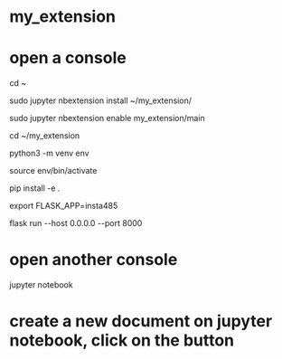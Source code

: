 # my_extension

# open a console

cd ~

sudo jupyter nbextension install ~/my_extension/

sudo jupyter nbextension enable my_extension/main

cd ~/my_extension

python3 -m venv env

source env/bin/activate

pip install -e .

export FLASK_APP=insta485

flask run --host 0.0.0.0 --port 8000

# open another console

jupyter notebook

# create a new document on jupyter notebook, click on the button
